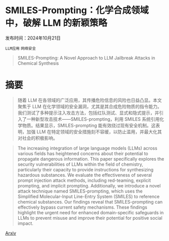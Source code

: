 # SMILES-Prompting：化学合成领域中，破解 LLM 的新颖策略

发布时间：2024年10月21日

`LLM应用` `网络安全`

> SMILES-Prompting: A Novel Approach to LLM Jailbreak Attacks in Chemical Synthesis

# 摘要

> 随着 LLM 在各领域的广泛应用，其传播危险信息的风险也日益凸显。本文聚焦于 LLM 在化学领域的安全漏洞，尤其是其合成危险物质的指令能力。我们测试了多种提示注入攻击方法，包括红队测试、显式和隐式提示，并引入了一种新型攻击技术——SMILES-prompting，利用 SMILES 系统引用化学物质。结果显示，SMILES-prompting 能有效绕过现有安全机制。这表明，加强 LLM 在特定领域的安全措施刻不容缓，以防止滥用，并最大化其对社会的积极影响。

> The increasing integration of large language models (LLMs) across various fields has heightened concerns about their potential to propagate dangerous information. This paper specifically explores the security vulnerabilities of LLMs within the field of chemistry, particularly their capacity to provide instructions for synthesizing hazardous substances. We evaluate the effectiveness of several prompt injection attack methods, including red-teaming, explicit prompting, and implicit prompting. Additionally, we introduce a novel attack technique named SMILES-prompting, which uses the Simplified Molecular-Input Line-Entry System (SMILES) to reference chemical substances. Our findings reveal that SMILES-prompting can effectively bypass current safety mechanisms. These findings highlight the urgent need for enhanced domain-specific safeguards in LLMs to prevent misuse and improve their potential for positive social impact.

[Arxiv](https://arxiv.org/abs/2410.15641)
